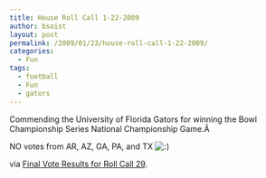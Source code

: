 ```yaml
---
title: House Roll Call 1-22-2009
author: bsoist
layout: post
permalink: /2009/01/23/house-roll-call-1-22-2009/
categories:
  - Fun
tags:
  - football
  - Fun
  - gators
---
```

Commending the University of Florida Gators for winning the Bowl Championship Series National Championship Game.Â 

NO votes from AR, AZ, GA, PA, and TX <img src='http://archive.whsjr.soistmann.com/oped/wp-includes/images/smilies/icon_smile.gif' alt=':)' class='wp-smiley' /> 

via [Final Vote Results for Roll Call 29][1].

 [1]: http://clerk.house.gov/evs/2009/roll029.xml